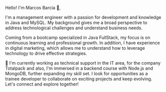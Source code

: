 Hello! I'm Marcos Barcia 👋, 

I'm a management engineer with a passion for development and knowledge in Java and MySQL. My background gives me a broad perspective to address technological challenges and understand business needs.

Coming from a bootcamp specialized in Java FullStack, my focus is on continuous learning and professional growth. In addition, I have experience in digital marketing, which allows me to understand how to leverage technology to drive effective strategies.

🔭 I'm currently working as technical support in the IT area, for the company Totalpack and also, I'm immersed in a backend course with Node.js and MongoDB, further expanding my skill set. I look for opportunities as a trainee developer to collaborate on exciting projects and keep evolving. Let's connect and explore together!


 





